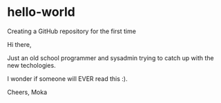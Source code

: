 # hello-world
Creating a GitHub repository for the first time

Hi there,

Just an old school programmer and sysadmin trying to catch up with the new techologies.

I wonder if someone will EVER read this :).

Cheers,
Moka
